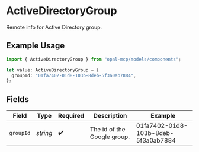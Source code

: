 # ActiveDirectoryGroup

Remote info for Active Directory group.

## Example Usage

```typescript
import { ActiveDirectoryGroup } from "opal-mcp/models/components";

let value: ActiveDirectoryGroup = {
  groupId: "01fa7402-01d8-103b-8deb-5f3a0ab7884",
};
```

## Fields

| Field                               | Type                                | Required                            | Description                         | Example                             |
| ----------------------------------- | ----------------------------------- | ----------------------------------- | ----------------------------------- | ----------------------------------- |
| `groupId`                           | *string*                            | :heavy_check_mark:                  | The id of the Google group.         | 01fa7402-01d8-103b-8deb-5f3a0ab7884 |